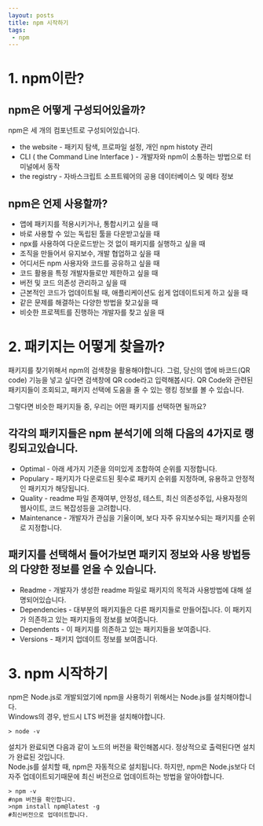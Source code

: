 ```yaml
---
layout: posts
title: npm 시작하기
tags:
 - npm
---
```

# 1. npm이란?

## npm은 어떻게 구성되어있을까?

npm은 세 개의 컴포넌트로 구성되어있습니다.
* the website - 패키지 탐색, 프로파일 설정, 개인 npm histoty 관리
* CLI ( the Command Line Interface ) - 개발자와 npm이 소통하는 방법으로 터미널에서 동작
* the registry - 자바스크립트 소프트웨어의 공용 데이터베이스 및 메타 정보

## npm은 언제 사용할까?

 * 앱에 패키지를 적용시키거나, 통합시키고 싶을 때
 * 바로 사용할 수 있는 독립된 툴을 다운받고싶을 때
 * npx를 사용하여 다운로드받는 것 없이 패키지를 실행하고 싶을 때
 * 조직을 만들어서 유지보수, 개발 협업하고 싶을 때
 * 어디서든 npm 사용자와 코드를 공유하고 싶을 때
 * 코드 활용을 특정 개발자들로만 제한하고 싶을 때
 * 버전 및 코드 의존성 관리하고 싶을 때
 * 근본적인 코드가 업데이트될 때, 애플리케이션도 쉽게 업데이트되게 하고 싶을 때
 * 같은 문제를 해결하는 다양한 방법을 찾고싶을 때
 * 비슷한 프로젝트를 진행하는 개발자를 찾고 싶을 때

# 2. 패키지는 어떻게 찾을까?

패키지를 찾기위해서 npm의 검색창을 활용해야합니다. 그럼, 당신의 앱에 바코드(QR code) 기능을 넣고 싶다면 검색창에 QR code라고 입력해봅시다. QR Code와 관련된 패키지들이 조회되고, 패키지 선택에 도움을 줄 수 있는 랭킹 정보를 볼 수 있습니다.

그렇다면 비슷한 패키지들 중, 우리는 어떤 패키지를 선택하면 될까요?

## 각각의 패키지들은 npm 분석기에 의해 다음의 4가지로 랭킹되고있습니다.

 * Optimal -  아래 세가지 기준을 의미있게 조합하여 순위를 지정합니다.
 * Populary - 패키지가 다운로드된 횟수로 패키지 순위를 지정하며, 유용하고 안정적인 패키지가 해당됩니다.
 * Quality - readme 파일 존재여부, 안정성, 테스트, 최신 의존성주입, 사용자정의 웹사이트, 코드 복잡성등을 고려합니다.
 * Maintenance - 개발자가 관심을 기울이며, 보다 자주 유지보수되는 패키지를 순위로 지정합니다.

## 패키지를 선택해서 들어가보면 패키지 정보와 사용 방법등의 다양한 정보를 얻을 수 있습니다.

 * Readme - 개발자가 생성한 readme 파일로 패키지의 목적과 사용방법에 대해 설명되어있습니다.
 * Dependencies - 대부분의 패키지들은 다른 패키지들로 만들어집니다. 이 패키지가 의존하고 있는 패키지들의 정보를 보여줍니다.
 * Dependents - 이 패키지를 의존하고 있는 패키지들을 보여줍니다.
 * Versions - 패키지 업데이트 정보를 보여줍니다.

# 3. npm 시작하기

npm은 Node.js로 개발되었기에 npm을 사용하기 위해서는 Node.js를 설치해야합니다.    
Windows의 경우, 반드시 LTS 버전을 설치해야합니다.
```
> node -v
```
설치가 완료되면 다음과 같이 노드의 버전을 확인해봅시다. 정상적으로 출력된다면 설치가 완료된 것입니다.   
Node.js를 설치할 때, npm은 자동적으로 설치됩니다. 하지만, npm은 Node.js보다 더 자주 업데이트되기때문에 최신 버전으로 업데이트하는 방법을 알아야합니다.
```
> npm -v
#npm 버전을 확인합니다.
>npm install npm@latest -g
#최신버전으로 업데이트합니다.
```